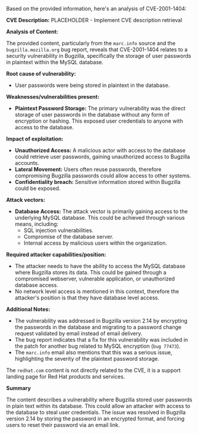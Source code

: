Based on the provided information, here's an analysis of CVE-2001-1404:

**CVE Description:** PLACEHOLDER - Implement CVE description retrieval

**Analysis of Content:**

The provided content, particularly from the `marc.info` source and the `bugzilla.mozilla.org` bug report, reveals that CVE-2001-1404 relates to a security vulnerability in Bugzilla, specifically the storage of user passwords in plaintext within the MySQL database.

**Root cause of vulnerability:**

*   User passwords were being stored in plaintext in the database.

**Weaknesses/vulnerabilities present:**

*   **Plaintext Password Storage:** The primary vulnerability was the direct storage of user passwords in the database without any form of encryption or hashing. This exposed user credentials to anyone with access to the database.

**Impact of exploitation:**

*   **Unauthorized Access:** A malicious actor with access to the database could retrieve user passwords, gaining unauthorized access to Bugzilla accounts.
*   **Lateral Movement:** Users often reuse passwords, therefore compromising Bugzilla passwords could allow access to other systems.
*   **Confidentiality breach:** Sensitive information stored within Bugzilla could be exposed.

**Attack vectors:**

*   **Database Access:** The attack vector is primarily gaining access to the underlying MySQL database. This could be achieved through various means, including:
    *   SQL injection vulnerabilities.
    *   Compromise of the database server.
    *   Internal access by malicious users within the organization.

**Required attacker capabilities/position:**

*   The attacker needs to have the ability to access the MySQL database where Bugzilla stores its data. This could be gained through a compromised webserver, vulnerable application, or unauthorized database access.
*   No network level access is mentioned in this context, therefore the attacker's position is that they have database level access.

**Additional Notes:**

*   The vulnerability was addressed in Bugzilla version 2.14 by encrypting the passwords in the database and migrating to a password change request validated by email instead of email delivery.
*   The bug report indicates that a fix for this vulnerability was included in the patch for another bug related to MySQL encryption (`bug 77473`).
*   The `marc.info` email also mentions that this was a serious issue, highlighting the severity of the plaintext password storage.

The `redhat.com` content is not directly related to the CVE, it is a support landing page for Red Hat products and services.

**Summary**

The content describes a vulnerability where Bugzilla stored user passwords in plain text within its database. This could allow an attacker with access to the database to steal user credentials. The issue was resolved in Bugzilla version 2.14 by storing the password in an encrypted format, and forcing users to reset their password via an email link.